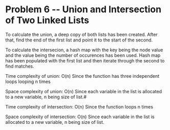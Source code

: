 # Problem 6  -- Union and Intersection of Two Linked Lists

To calculate the union, a deep copy of both lists has been created. After that, find the end of the first list and point it to the start of the second.

To calculate the intersecion, a hash map with the key being the node value and the value being the number of occurences has been used. Hash map has been populated with the first list and then iterate through the second to find matches.

Time complexity of union: O(n) 
Since the function has three independent loops looping n times

Space complexity of union: O(n) 
Since each variable in the list is allocated to a new variable, n being size of list.#

Time complexity of intersection: O(n) 
Since the function loops n times

Space complexity of intersection: O(n) 
Since each variable in the list is allocated to a new variable, n being size of list. 
